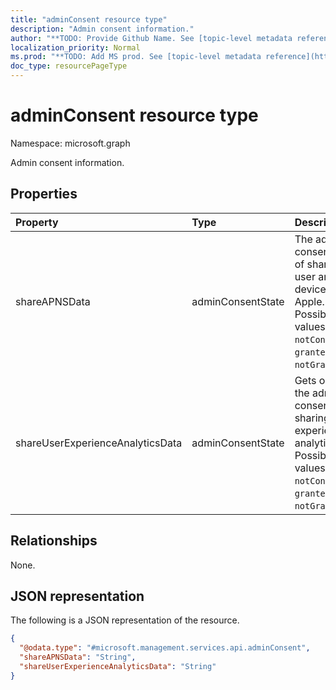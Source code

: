 ```yaml
---
title: "adminConsent resource type"
description: "Admin consent information."
author: "**TODO: Provide Github Name. See [topic-level metadata reference](https://msgo.azurewebsites.net/add/document/guidelines/metadata.html#topic-level-metadata)**"
localization_priority: Normal
ms.prod: "**TODO: Add MS prod. See [topic-level metadata reference](https://msgo.azurewebsites.net/add/document/guidelines/metadata.html#topic-level-metadata)**"
doc_type: resourcePageType
---
```


# adminConsent resource type


Namespace: microsoft.graph

Admin consent information.

## Properties
|Property|Type|Description|
|:---|:---|:---|
|shareAPNSData|adminConsentState|The admin consent state of sharing user and device data to Apple. Possible values are: `notConfigured`, `granted`, `notGranted`.|
|shareUserExperienceAnalyticsData|adminConsentState|Gets or sets the admin consent for sharing User experience analytics data. Possible values are: `notConfigured`, `granted`, `notGranted`.|

## Relationships
None.

## JSON representation
The following is a JSON representation of the resource.
<!-- {
  "blockType": "resource",
  "@odata.type": "microsoft.management.services.api.adminConsent"
}
-->
``` json
{
  "@odata.type": "#microsoft.management.services.api.adminConsent",
  "shareAPNSData": "String",
  "shareUserExperienceAnalyticsData": "String"
}
```

